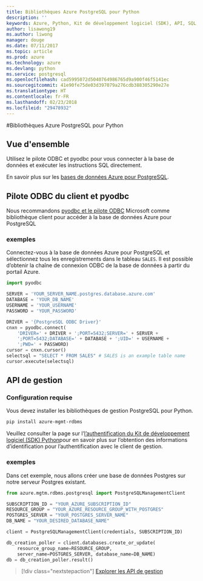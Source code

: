 ```yaml
---
title: Bibliothèques Azure PostgreSQL pour Python
description: ''
keywords: Azure, Python, Kit de développement logiciel (SDK), API, SQL, base de données, Postgres, PostgreSQL
author: lisawong19
ms.author: liwong
manager: douge
ms.date: 07/11/2017
ms.topic: article
ms.prod: azure
ms.technology: azure
ms.devlang: python
ms.service: postgresql
ms.openlocfilehash: cad5995072d5040764986765d9a900f46f5141ec
ms.sourcegitcommit: 41e90fe75de03d397079a276cdb388305290e27e
ms.translationtype: HT
ms.contentlocale: fr-FR
ms.lasthandoff: 02/23/2018
ms.locfileid: "29478932"
---
```

#<a name="azure-postgresql-libraries-for-python"></a>Bibliothèques Azure PostgreSQL pour Python

## <a name="overview"></a>Vue d'ensemble
Utilisez le pilote ODBC et pyodbc pour vous connecter à la base de données et exécuter les instructions SQL directement.

En savoir plus sur les [bases de données Azure pour PostgreSQL](https://docs.microsoft.com/azure/postgresql/).

## <a name="client-odbc-driver-and-pyodbc"></a>Pilote ODBC du client et pyodbc
Nous recommandons [pyodbc et le pilote ODBC](https://docs.microsoft.com/azure/sql-database/sql-database-connect-query-python#install-the-python-and-database-communication-libraries) Microsoft comme bibliothèque client pour accéder à la base de données Azure pour PostgreSQL

### <a name="example"></a>exemples 

Connectez-vous à la base de données Azure pour PostgreSQL et sélectionnez tous les enregistrements dans le tableau `SALES`. Il est possible d’obtenir la chaîne de connexion ODBC de la base de données à partir du portail Azure.

```python
import pyodbc

SERVER = 'YOUR_SERVER_NAME.postgres.database.azure.com'
DATABASE = 'YOUR_DB_NAME'
USERNAME = 'YOUR_USERNAME'
PASSWORD = 'YOUR_PASSWORD'

DRIVER = '{PostgreSQL ODBC Driver}'
cnxn = pyodbc.connect(
    'DRIVER=' + DRIVER + ';PORT=5432;SERVER=' + SERVER +
    ';PORT=5432;DATABASE=' + DATABASE + ';UID=' + USERNAME +
    ';PWD=' + PASSWORD)
cursor = cnxn.cursor()
selectsql = "SELECT * FROM SALES" # SALES is an example table name
cursor.execute(selectsql)
```

## <a name="management-api"></a>API de gestion
### <a name="requirements"></a>Configuration requise
Vous devez installer les bibliothèques de gestion PostgreSQL pour Python.
```bash
pip install azure-mgmt-rdbms
```

Veuillez consulter la page sur l’[l’authentification du Kit de développement logiciel (SDK) Python](https://docs.microsoft.com/python/azure/python-sdk-azure-authenticate)pour en savoir plus sur l’obtention des informations d’identification pour l’authentification avec le client de gestion.

### <a name="example"></a>exemples
Dans cet exemple, nous allons créer une base de données Postgres sur notre serveur Postgres existant.
```python
from azure.mgtm.rdbms.postgresql import PostgreSQLManagementClient

SUBSCRIPTION_ID = "YOUR_AZURE_SUBSCRIPTION_ID"
RESOURCE_GROUP = "YOUR_AZURE_RESOURCE_GROUP_WITH_POSTGRES"
POSTGRES_SERVER = "YOUR_POSTGRES_SERVER_NAME"
DB_NAME = "YOUR_DESIRED_DATABASE_NAME"

client = PostgreSQLManagementClient(credentials, SUBSCRIPTION_ID)

db_creation_poller = client.databases.create_or_update(
    resource_group_name=RESOURCE_GROUP,
    server_name=POSTGRES_SERVER, database_name=DB_NAME)
db = db_creation_poller.result()
```

> [!div class="nextstepaction"]
> [Explorer les API de gestion](/python/api/overview/azure/postgresql/management)

